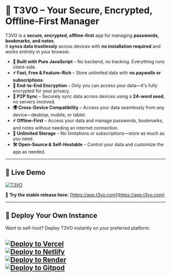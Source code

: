 # 🚀 T3VO – Your Secure, Encrypted, Offline-First Manager

T3VO is a **secure, encrypted, offline-first** app for managing **passwords, bookmarks, and notes**.  
It **syncs data trustlessly** across devices with **no installation required** and works entirely in your browser.

- **🚀 Built with Pure JavaScript** – No backend, no tracking. Everything runs client-side.
- **⚡ Fast, Free & Feature-Rich** – Store unlimited data with **no paywalls or subscriptions**.
- **🔐 End-to-End Encryption** – Only you can access your data—it's fully encrypted for your privacy.
- **🔄 P2P Sync** – Securely sync data across devices using a **24-word seed**, no servers involved.
- **🌍 Cross-Device Compatibility** – Access your data seamlessly from any device—desktop, mobile, or tablet.
- **⚡ Offline-First** – Access your data and manage passwords, bookmarks, and notes without needing an internet connection.
- **📂 Unlimited Storage** – No limitations or subscriptions—store as much as you need.
- **🛠️ Open-Source & Self-Hostable** – Control your data and customize the app as needed.

---

## 🎯 Live Demo

[![T3VO](https://github.com/user-attachments/assets/6eabf7d9-f2c0-4199-8086-20fd4ad3735d)](https://app.t3vo.com)

🔗 **Try the stable release here:** [https://app.t3vo.com](https://app.t3vo.com)

---

## 🚀 Deploy Your Own Instance

Want to self-host? Deploy T3VO instantly on your preferred platform:

[![Deploy to Vercel](https://vercel.com/button)](https://vercel.com/new/project?template=https://github.com/t3volabs/app)  
[![Deploy to Netlify](https://www.netlify.com/img/deploy/button.svg)](https://app.netlify.com/start/deploy?repository=https://github.com/t3volabs/app)  
[![Deploy to Render](https://render.com/images/deploy-to-render-button.svg)](https://dashboard.render.com/new/srv?repo=https://github.com/t3volabs/app)  
[![Deploy to Gitpod](https://gitpod.io/button/open-in-gitpod.svg)](https://gitpod.io/#https://github.com/t3volabs/app)
---

